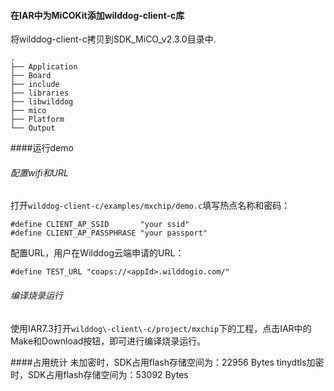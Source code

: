 #### 在IAR中为MiCOKit添加wilddog\-client\-c库

将wilddog\-client\-c拷贝到SDK_MiCO_v2.3.0目录中.

	.
	├── Application
	├── Board
	├── include
	├── libraries
	├── libwilddog
	├── mico
	├── Platform
	└── Output

####运行demo

###### 配置wifi和URL
打开`wilddog-client-c/examples/mxchip/demo.c`填写热点名称和密码：

	#define CLIENT_AP_SSID       "your ssid"
	#define CLIENT_AP_PASSPHRASE "your passport"


配置URL，用户在Wilddog云端申请的URL：

	#define TEST_URL "coaps://<appId>.wilddogio.com/"


###### 编译烧录运行

使用IAR7.3打开`wilddog\-client\-c/project/mxchip`下的工程，点击IAR中的Make和Download按钮，即可进行编译烧录运行。

####占用统计
未加密时，SDK占用flash存储空间为：22956 Bytes
tinydtls加密时，SDK占用flash存储空间为：53092 Bytes
